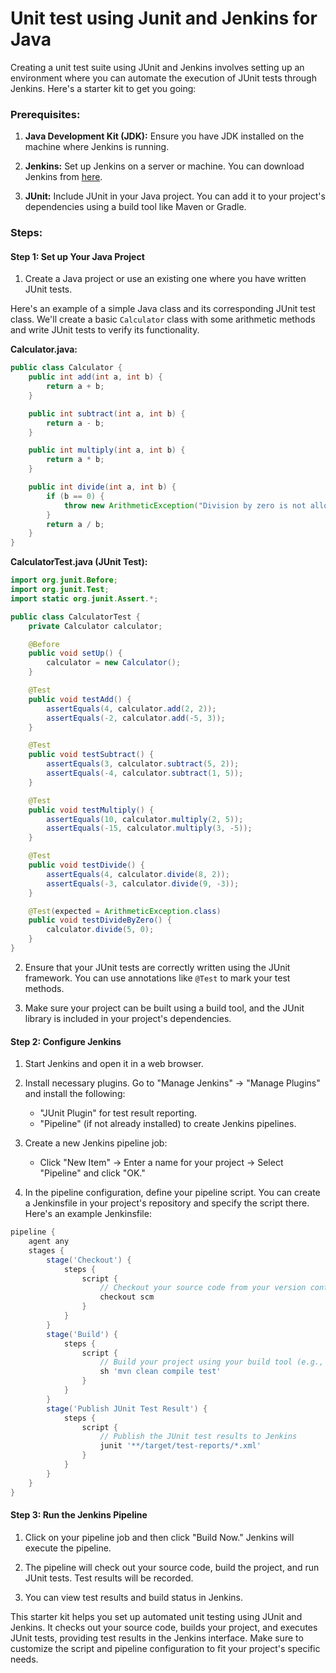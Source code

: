 # Unit test using Junit and Jenkins for Java
Creating a unit test suite using JUnit and Jenkins involves setting up an environment where you can automate the execution of JUnit tests through Jenkins. Here's a starter kit to get you going:

### Prerequisites:
1. **Java Development Kit (JDK):** Ensure you have JDK installed on the machine where Jenkins is running.

2. **Jenkins:** Set up Jenkins on a server or machine. You can download Jenkins from [here](https://www.jenkins.io/download/).

3. **JUnit:** Include JUnit in your Java project. You can add it to your project's dependencies using a build tool like Maven or Gradle.

### Steps:

#### Step 1: Set up Your Java Project
1. Create a Java project or use an existing one where you have written JUnit tests. 

Here's an example of a simple Java class and its corresponding JUnit test class. We'll create a basic `Calculator` class with some arithmetic methods and write JUnit tests to verify its functionality.

**Calculator.java:**

```java
public class Calculator {
    public int add(int a, int b) {
        return a + b;
    }

    public int subtract(int a, int b) {
        return a - b;
    }

    public int multiply(int a, int b) {
        return a * b;
    }

    public int divide(int a, int b) {
        if (b == 0) {
            throw new ArithmeticException("Division by zero is not allowed.");
        }
        return a / b;
    }
}
```

**CalculatorTest.java (JUnit Test):**

```java
import org.junit.Before;
import org.junit.Test;
import static org.junit.Assert.*;

public class CalculatorTest {
    private Calculator calculator;

    @Before
    public void setUp() {
        calculator = new Calculator();
    }

    @Test
    public void testAdd() {
        assertEquals(4, calculator.add(2, 2));
        assertEquals(-2, calculator.add(-5, 3));
    }

    @Test
    public void testSubtract() {
        assertEquals(3, calculator.subtract(5, 2));
        assertEquals(-4, calculator.subtract(1, 5));
    }

    @Test
    public void testMultiply() {
        assertEquals(10, calculator.multiply(2, 5));
        assertEquals(-15, calculator.multiply(3, -5));
    }

    @Test
    public void testDivide() {
        assertEquals(4, calculator.divide(8, 2));
        assertEquals(-3, calculator.divide(9, -3));
    }

    @Test(expected = ArithmeticException.class)
    public void testDivideByZero() {
        calculator.divide(5, 0);
    }
}
```

2. Ensure that your JUnit tests are correctly written using the JUnit framework. You can use annotations like `@Test` to mark your test methods.

3. Make sure your project can be built using a build tool, and the JUnit library is included in your project's dependencies.

#### Step 2: Configure Jenkins
1. Start Jenkins and open it in a web browser.

2. Install necessary plugins. Go to "Manage Jenkins" -> "Manage Plugins" and install the following:
   - "JUnit Plugin" for test result reporting.
   - "Pipeline" (if not already installed) to create Jenkins pipelines.

3. Create a new Jenkins pipeline job:
   - Click "New Item" -> Enter a name for your project -> Select "Pipeline" and click "OK."

4. In the pipeline configuration, define your pipeline script. You can create a Jenkinsfile in your project's repository and specify the script there. Here's an example Jenkinsfile:

```groovy
pipeline {
    agent any
    stages {
        stage('Checkout') {
            steps {
                script {
                    // Checkout your source code from your version control system
                    checkout scm
                }
            }
        }
        stage('Build') {
            steps {
                script {
                    // Build your project using your build tool (e.g., Maven)
                    sh 'mvn clean compile test'
                }
            }
        }
        stage('Publish JUnit Test Result') {
            steps {
                script {
                    // Publish the JUnit test results to Jenkins
                    junit '**/target/test-reports/*.xml'
                }
            }
        }
    }
}
```

#### Step 3: Run the Jenkins Pipeline
1. Click on your pipeline job and then click "Build Now." Jenkins will execute the pipeline.

2. The pipeline will check out your source code, build the project, and run JUnit tests. Test results will be recorded.

3. You can view test results and build status in Jenkins.

This starter kit helps you set up automated unit testing using JUnit and Jenkins. It checks out your source code, builds your project, and executes JUnit tests, providing test results in the Jenkins interface. Make sure to customize the script and pipeline configuration to fit your project's specific needs.

